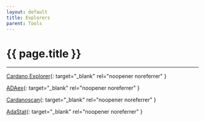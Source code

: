 ```yaml
---
layout: default
title: Explorers
parent: Tools
---
```


# {{ page.title }}

---

[Cardano Explorer](https://explorer.cardano.org/en.html){: target="_blank" rel="noopener noreferrer" }

[ADAex](https://adaex.org/){: target="_blank" rel="noopener noreferrer" }

[Cardanoscan](https://cardanoscan.io/){: target="_blank" rel="noopener noreferrer" }

[AdaStat](https://adastat.net/){: target="_blank" rel="noopener noreferrer" }
